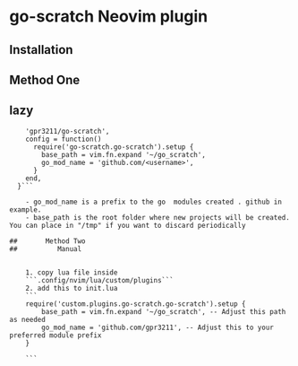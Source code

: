 # go-scratch Neovim plugin

## Installation

##         Method One
##           lazy 
```{
    'gpr3211/go-scratch',
    config = function()
      require('go-scratch.go-scratch').setup {
        base_path = vim.fn.expand '~/go_scratch', 
        go_mod_name = 'github.com/<username>', 
      }
    end,
  }```

    - go_mod_name is a prefix to the go  modules created . github in example.
    - base_path is the root folder where new projects will be created. You can place in "/tmp" if you want to discard periodically

##       Method Two
##          Manual
    
    
    1. copy lua file inside 
    ```.config/nvim/lua/custom/plugins```
    2. add this to init.lua
    ```
    require('custom.plugins.go-scratch.go-scratch').setup {
        base_path = vim.fn.expand '~/go_scratch', -- Adjust this path as needed
        go_mod_name = 'github.com/gpr3211', -- Adjust this to your preferred module prefix
    }

    ```
